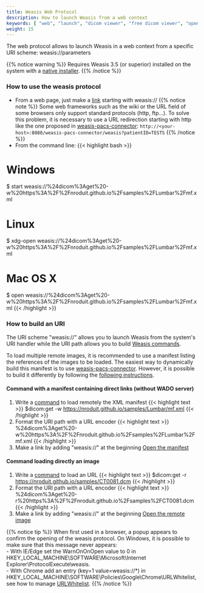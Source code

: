 ```yaml
---
title: Weasis Web Protocol
description: How to launch Weasis from a web context
keywords: [ "web", "launch", "dicom viewer", "free dicom viewer", "open source dicom viewer", "weasis dicom viewer",  "multi-platform dicom viewer", "dicom", "pacs", "pacs viewer" ]
weight: 15
---
```


The web protocol allows to launch Weasis in a web context from a specific URI scheme: weasis://parameters

{{% notice warning %}}
Requires Weasis 3.5 (or superior) installed on the system with a [native installer](../).
{{% /notice %}}

### How to use the weasis protocol

* From a web page, just make a [link](weasis://%24dicom%3Aget%20-w%20https%3A%2F%2Fnroduit.github.io%2Fsamples%2FLumbar%2Fmf.xml) starting with weasis://
{{% notice note %}}
Some web frameworks such as the wiki or the URL field of some browsers only support standard protocols (http, ftp...). To solve this problem, it is necessary to use a URL redirection starting with http like the one proposed in <a target="_blank" href="https://github.com/nroduit/weasis-pacs-connector">weasis-pacs-connector</a>: `http://<your-host>:8080/weasis-pacs-connector/weasis?patientID=TESTS`
{{% /notice %}}
* From the command line:
{{< highlight bash >}}
# Windows
$ start weasis://%24dicom%3Aget%20-w%20https%3A%2F%2Fnroduit.github.io%2Fsamples%2FLumbar%2Fmf.xml

# Linux
$ xdg-open weasis://%24dicom%3Aget%20-w%20https%3A%2F%2Fnroduit.github.io%2Fsamples%2FLumbar%2Fmf.xml

# Mac OS X
$ open weasis://%24dicom%3Aget%20-w%20https%3A%2F%2Fnroduit.github.io%2Fsamples%2FLumbar%2Fmf.xml
{{< /highlight >}}

### How to build an URI

The URI scheme "weasis://" allows you to launch Weasis from the system's URI handler while the URI path allows you to build [Weasis commands](../../basics/commands).

To load multiple remote images, it is recommended to use a manifest listing the references of the images to be loaded. The easiest way to dynamically build this manifest is to use <a target="_blank" href="https://github.com/nroduit/weasis-pacs-connector">weasis-pacs-connector</a>. However, it is possible to build it differently by following the [following instructions](../../basics/customize/integration/#build-an-xml-manifest).

#### Command with a manifest containing direct links (without WADO server)

1. Write a [command](../../basics/commands) to load remotely the XML manifest
{{< highlight text >}}
$dicom:get -w https://nroduit.github.io/samples/Lumbar/mf.xml
{{< /highlight >}}
2. Format the URI path with a URL encoder
{{< highlight text >}}
%24dicom%3Aget%20-w%20https%3A%2F%2Fnroduit.github.io%2Fsamples%2FLumbar%2Fmf.xml
{{< /highlight >}}
3. Make a link by adding "weasis://" at the beginning
<a  href="weasis://%24dicom%3Aget%20-w%20https%3A%2F%2Fnroduit.github.io%2Fsamples%2FLumbar%2Fmf.xml" class="btn btn-default">Open the manifest</a>

#### Command loading directly an image
1. Write a [command](../../basics/commands) to load an URL
{{< highlight text >}}
$dicom:get -r https://nroduit.github.io/samples/CT0081.dcm
{{< /highlight >}}
2. Format the URI path with a URL encoder
{{< highlight text >}}
%24dicom%3Aget%20-r%20https%3A%2F%2Fnroduit.github.io%2Fsamples%2FCT0081.dcm
{{< /highlight >}}
3. Make a link by adding "weasis://" at the beginning
<a  href="weasis://%24dicom%3Aget%20-r%20https%3A%2F%2Fnroduit.github.io%2Fsamples%2FCT0081.dcm" class="btn btn-default">Open the remote image</a>

{{% notice tip %}}
When first used in a browser, a popup appears to confirm the opening of the weasis protocol. On Windows, it is possible to make sure that this message never appears:<br>- With IE/Edge set the WarnOnOnOpen value to 0 in HKEY_LOCAL_MACHINE\SOFTWARE\Microsoft\Internet Explorer\ProtocolExecute\weasis.<br>- With Chrome add an entry (key=1  value=weasis://\*) in HKEY_LOCAL_MACHINE\SOFTWARE\Policies\Google\Chrome\URLWhitelist, see how to manage <a target="_blank" href="https://www.chromium.org/administrators/policy-list-3#URLWhitelist">URLWhitelist</a>.
{{% /notice %}}
